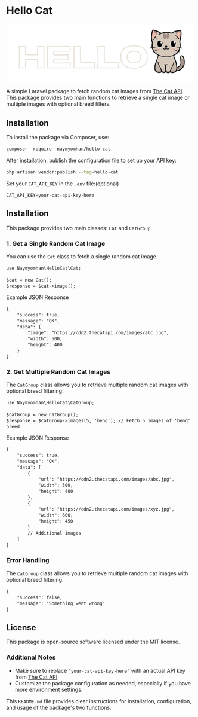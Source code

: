 
# Hello Cat

<p align="center">
  <img src="resources/hello-cat.png" alt="Hello Cat Logo" width="500"/>
</p>


A simple Laravel package to fetch random cat images from [The Cat API](https://thecatapi.com/). This package provides two main functions to retrieve a single cat image or multiple images with optional breed filters.

  

## Installation

To install the package via Composer, use:

```bash
composer  require  naymyomhan/hello-cat
```

After installation, publish the configuration file to set up your API key:

```bash
php artisan vendor:publish --tag=hello-cat
```


Set your `CAT_API_KEY` in the `.env` file:(optional)

```
CAT_API_KEY=your-cat-api-key-here
```

## Installation

This package provides two main classes: `Cat` and `CatGroup`.

### 1. Get a Single Random Cat Image
You can use the `Cat` class to fetch a single random cat image.

    use Naymyomhan\HelloCat\Cat;
    
    $cat = new Cat(); 
    $response = $cat->image();

Example JSON Response

    {
        "success": true,
        "message": "OK",
        "data": {
            "image": "https://cdn2.thecatapi.com/images/abc.jpg",
            "width": 500,
            "height": 400
        }
    }

### 2. Get Multiple Random Cat Images
The `CatGroup` class allows you to retrieve multiple random cat images with optional breed filtering.

    use Naymyomhan\HelloCat\CatGroup;
    
    $catGroup = new CatGroup();
    $response = $catGroup->images(5, 'beng'); // Fetch 5 images of 'beng' breed

Example JSON Response

    {
        "success": true,
        "message": "OK",
        "data": [
            {
                "url": "https://cdn2.thecatapi.com/images/abc.jpg",
                "width": 500,
                "height": 400
            },
            {
                "url": "https://cdn2.thecatapi.com/images/xyz.jpg",
                "width": 600,
                "height": 450
            }
            // Additional images
        ]
    }

### Error Handling
The `CatGroup` class allows you to retrieve multiple random cat images with optional breed filtering.

    {
        "success": false,
        "message": "Something went wrong"
    }

## License

This package is open-source software licensed under the MIT license.


### Additional Notes

- Make sure to replace `"your-cat-api-key-here"` with an actual API key from [The Cat API](https://thecatapi.com/).
- Customize the package configuration as needed, especially if you have more environment settings.

This `README.md` file provides clear instructions for installation, configuration, and usage of the package's two functions.
